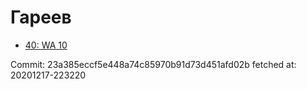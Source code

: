 # Гареев
- [40: WA 10](40.md)

Commit: 23a385eccf5e448a74c85970b91d73d451afd02b
 fetched at: 20201217-223220
